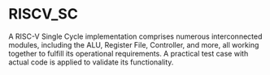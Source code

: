 # RISCV_SC
A RISC-V Single Cycle implementation comprises numerous interconnected modules, including the ALU, Register File, Controller, and more, all working together to fulfill its operational requirements. A practical test case with actual code is applied to validate its functionality.
